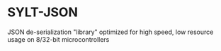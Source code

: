 # SYLT-JSON
JSON de-serialization "library" optimized for high speed, low resource usage on 8/32-bit microcontrollers
